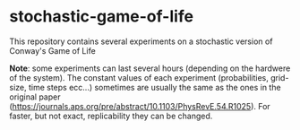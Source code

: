 # stochastic-game-of-life
This repository contains several experiments on a stochastic version of Conway's Game of Life

**Note**: some experiments can last several hours (depending on the hardwere of the system).
The constant values of each experiment (probabilities, grid-size, time steps ecc...) sometimes are usually the same as the ones in the original paper (https://journals.aps.org/pre/abstract/10.1103/PhysRevE.54.R1025).
For faster, but not exact, replicability they can be changed. 
